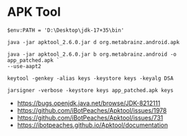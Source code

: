 # APK Tool

~~~
$env:PATH = 'D:\Desktop\jdk-17+35\bin'

java -jar apktool_2.6.0.jar d org.metabrainz.android.apk

java -jar apktool_2.6.0.jar b org.metabrainz.android -o app_patched.apk `
--use-aapt2

keytool -genkey -alias keys -keystore keys -keyalg DSA

jarsigner -verbose -keystore keys app_patched.apk keys
~~~

- https://bugs.openjdk.java.net/browse/JDK-8212111
- https://github.com/iBotPeaches/Apktool/issues/1978
- https://github.com/iBotPeaches/Apktool/issues/731
- https://ibotpeaches.github.io/Apktool/documentation
